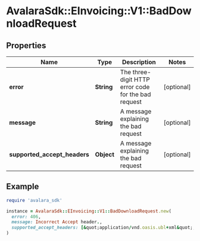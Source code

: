 # AvalaraSdk::EInvoicing::V1::BadDownloadRequest

## Properties

| Name | Type | Description | Notes |
| ---- | ---- | ----------- | ----- |
| **error** | **String** | The three-digit HTTP error code for the bad request | [optional] |
| **message** | **String** | A message explaining the bad request | [optional] |
| **supported_accept_headers** | **Object** | A message explaining the bad request | [optional] |

## Example

```ruby
require 'avalara_sdk'

instance = AvalaraSdk::EInvoicing::V1::BadDownloadRequest.new(
  error: 406,
  message: Incorrect Accept header.,
  supported_accept_headers: [&quot;application/vnd.oasis.ubl+xml&quot;,&quot;application/pdf&quot;]
)
```

